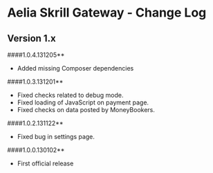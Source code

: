 # Aelia Skrill Gateway - Change Log

## Version 1.x
####1.0.4.131205**
* Added missing Composer dependencies

####1.0.3.131201**
* Fixed checks related to debug mode.
* Fixed loading of JavaScript on payment page.
* Fixed checks on data posted by MoneyBookers.

####1.0.2.131122**
* Fixed bug in settings page.

####1.0.0.130102**
* First official release
